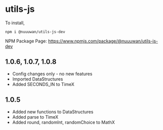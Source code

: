 # utils-js

To install,
```
npm i @nuuuwan/utils-js-dev
```

NPM Package Page: https://www.npmjs.com/package/@nuuuwan/utils-js-dev

## 1.0.6, 1.0.7, 1.0.8
* Config changes only - no new features
* Imported DataStructures
* Added SECONDS_IN to TimeX

## 1.0.5
* Added new functions to DataStructures
* Added parse to TimeX
* Added round, randomInt, randomChoice to MathX
